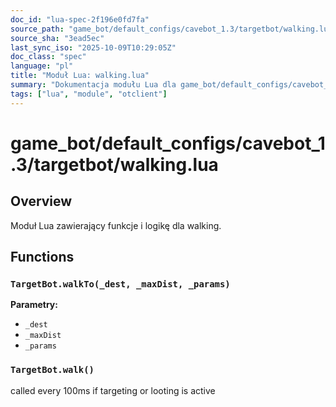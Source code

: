 ```yaml
---
doc_id: "lua-spec-2f196e0fd7fa"
source_path: "game_bot/default_configs/cavebot_1.3/targetbot/walking.lua"
source_sha: "3ead5ec"
last_sync_iso: "2025-10-09T10:29:05Z"
doc_class: "spec"
language: "pl"
title: "Moduł Lua: walking.lua"
summary: "Dokumentacja modułu Lua dla game_bot/default_configs/cavebot_1.3/targetbot/walking.lua"
tags: ["lua", "module", "otclient"]
---
```


# game_bot/default_configs/cavebot_1.3/targetbot/walking.lua

## Overview

Moduł Lua zawierający funkcje i logikę dla walking.

## Functions

### `TargetBot.walkTo(_dest, _maxDist, _params)`

**Parametry:**

- `_dest`
- `_maxDist`
- `_params`

### `TargetBot.walk()`

called every 100ms if targeting or looting is active
